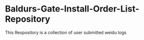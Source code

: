 # Baldurs-Gate-Install-Order-List-Repository
This Respository is a collection of user submitted weidu logs
